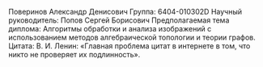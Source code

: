 Поверинов Александр Денисович
Группа: 6404-010302D
Научный руководитель: Попов Сергей Борисович
Предполагаемая тема диплома: Алгоритмы обработки и анализа изображений с использованием методов алгебраической топологии и теории графов.
Цитата: В. И. Ленин: «Главная проблема цитат в интернете в том, что никто не проверяет их подлинность».
